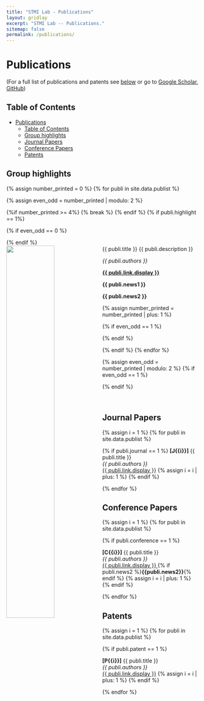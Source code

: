 ```yaml
---
title: "STMI Lab - Publications"
layout: gridlay
excerpt: "STMI Lab -- Publications."
sitemap: false
permalink: /publications/
---
```



# Publications

(For a full list of publications and patents see [below](#journal-papers) or go to [Google Scholar](https://scholar.google.ch/citations?user=TOAg4GkAAAAJ), [GitHub](https://github.com/stmilab))

## Table of Contents
- [Publications](#publications)
  - [Table of Contents](#table-of-contents)
  - [Group highlights](#group-highlights)
  - [Journal Papers](#journal-papers)
  - [Conference Papers](#conference-papers)
  - [Patents](#patents)

## Group highlights

{% assign number_printed = 0 %}
{% for publi in site.data.publist %}

{% assign even_odd = number_printed | modulo: 2 %}
<!-- We only keep the first 4 highlighted articles -->
{%if number_printed >= 4%}
{% break %}
{% endif %}
{% if publi.highlight == 1%}

{% if even_odd == 0 %}
<div class="row">
{% endif %}
<div class="col-sm-6 clearfix">
 <div class="well">
  <pubtit>{{ publi.title }}</pubtit>
  <img src="{{ site.url }}{{ site.baseurl }}/images/pubpic/{{ publi.image }}" class="img-responsive" width="50%" style="float: left" />
  <pubdesc>{{ publi.description }}</pubdesc>
  <p><em>{{ publi.authors }}</em></p>
  <p><strong><a href="{{ publi.link.url }}">{{ publi.link.display }}</a></strong></p>
  <p class="text-danger"><strong> {{ publi.news1 }}</strong></p>
  <p><b>{{ publi.news2 }}</b></p>
 </div>
</div>

{% assign number_printed = number_printed | plus: 1 %}

{% if even_odd == 1 %}
</div>
{% endif %}

{% endif %}
{% endfor %}

{% assign even_odd = number_printed | modulo: 2 %}
{% if even_odd == 1 %}
</div>
{% endif %}

<p> &nbsp; </p>

## Journal Papers
{% assign i = 1 %}
{% for publi in site.data.publist %}

  {% if publi.journal == 1 %}
  **\[J{{i}}\]** {{ publi.title }} <br />
  <em>{{ publi.authors }} </em><br /><a href="{{ publi.link.url }}">{{ publi.link.display }}</a>
  {% assign i = i | plus: 1 %}
  {% endif %}

{% endfor %}

## Conference Papers

{% assign i = 1 %}
{% for publi in site.data.publist %}

  {% if publi.conference == 1 %}

  **\[C{{i}}\]** {{ publi.title }} <br />
  <em>{{ publi.authors }} </em><br /><a href="{{ publi.link.url }}">{{ publi.link.display }} </a>
  {% if publi.news2 %}**{{publi.news2}}**{% endif %}
  {% assign i = i | plus: 1 %}
  {% endif %}

{% endfor %}

<!-- ## Workshops/Demos/Abstracts/Posters

{% for publi in site.data.publist %}

  {% if publi.workshop == 1 %}

  {{ publi.title }} <br />
  <em>{{ publi.authors }} </em><br /><a href="{{ publi.link.url }}">{{ publi.link.display }}</a>

  {% endif %}

{% endfor %} -->

## Patents

{% assign i = 1 %}
{% for publi in site.data.publist %}

  {% if publi.patent == 1 %}

  **\[P{{i}}\]** {{ publi.title }} <br />
  <em>{{ publi.authors }} </em><br /><a href="{{ publi.link.url }}">{{ publi.link.display }}</a>
  {% assign i = i | plus: 1 %}
  {% endif %}

{% endfor %}
